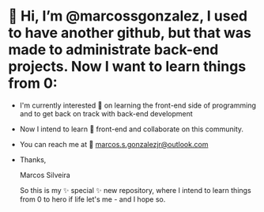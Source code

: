 # 👋 Hi, I’m @marcossgonzalez, I used to have another github, but that was made to administrate back-end projects. Now I want to learn things from 0:
- I'm currently interested 👀 on learning the front-end side of programming and to get back on track with back-end development
- Now I intend to learn 🌱 front-end and collaborate on this community.
-  You can reach me at :e-mail: marcos.s.gonzalezjr@outlook.com
- Thanks,

  Marcos Silveira

  So this is my ✨ special ✨ new repository, where I intend to learn things from 0 to hero if life let's me - and I hope so.
